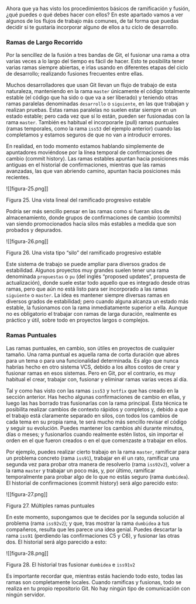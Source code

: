 Ahora que ya has visto los procedimientos básicos de ramificación y fusión, ¿qué puedes o qué debes hacer con ellos? En este apartado vamos a ver algunos de los flujos de trabajo más comunes, de tal forma que puedas decidir si te gustaría incorporar alguno de ellos a tu ciclo de desarrollo.

### Ramas de Largo Recorrido

Por la sencillez de la fusión a tres bandas de Git, el fusionar una rama a otra varias veces a lo largo del tiempo es fácil de hacer. Esto te posibilita tener varias ramas siempre abiertas, e irlas usando en diferentes etapas del ciclo de desarrollo; realizando fusiones frecuentes entre ellas.

Muchos desarrolladores que usan Git llevan un flujo de trabajo de esta naturaleza, manteniendo en la rama `master` únicamente el código totalmente estable (el código que ha sido o que va a ser liberado) y teniendo otras ramas paralelas denominadas `desarrollo` o `siguiente`, en las que trabajan y realizan pruebas. Estas ramas paralelas no suelen estar siempre en un estado estable; pero cada vez que sí lo están, pueden ser fusionadas con la rama `master`. También es habitual el incorporarle (pull) ramas puntuales (ramas temporales, como la rama `iss53` del ejemplo anterior) cuando las completamos y estamos seguros de que no van a introducir errores.

En realidad, en todo momento estamos hablando simplemente de apuntadores moviéndose por la línea temporal de confirmaciones de cambio (commit history). Las ramas estables apuntan hacia posiciones más antiguas en el historial de confirmaciones, mientras que las ramas avanzadas, las que van abriendo camino, apuntan hacia posiciones más recientes.

![[figura-25.png]]

Figura 25. Una vista lineal del ramificado progresivo estable

Podría ser más sencillo pensar en las ramas como si fueran silos de almacenamiento, donde grupos de confirmaciones de cambio (commits) van siendo promocionados hacia silos más estables a medida que son probados y depurados.

![[figura-26.png]]

Figura 26. Una vista tipo “silo” del ramificado progresivo estable

Este sistema de trabajo se puede ampliar para diversos grados de estabilidad. Algunos proyectos muy grandes suelen tener una rama denominada `propuestas` o `pu` (del inglés “proposed updates”, propuesta de actualización), donde suele estar todo aquello que es integrado desde otras ramas, pero que aún no está listo para ser incorporado a las ramas `siguiente` o `master`. La idea es mantener siempre diversas ramas en diversos grados de estabilidad; pero cuando alguna alcanza un estado más estable, la fusionamos con la rama inmediatamente superior a ella. Aunque no es obligatorio el trabajar con ramas de larga duración, realmente es práctico y útil, sobre todo en proyectos largos o complejos.

### Ramas Puntuales

Las ramas puntuales, en cambio, son útiles en proyectos de cualquier tamaño. Una rama puntual es aquella rama de corta duración que abres para un tema o para una funcionalidad determinada. Es algo que nunca habrías hecho en otro sistema VCS, debido a los altos costos de crear y fusionar ramas en esos sistemas. Pero en Git, por el contrario, es muy habitual el crear, trabajar con, fusionar y eliminar ramas varias veces al día.

Tal y como has visto con las ramas `iss53` y `hotfix` que has creado en la sección anterior. Has hecho algunas confirmaciones de cambio en ellas, y luego las has borrado tras fusionarlas con la rama principal. Esta técnica te posibilita realizar cambios de contexto rápidos y completos y, debido a que el trabajo está claramente separado en silos, con todos los cambios de cada tema en su propia rama, te será mucho más sencillo revisar el código y seguir su evolución. Puedes mantener los cambios ahí durante minutos, días o meses; y fusionarlos cuando realmente estén listos, sin importar el orden en el que fueron creados o en el que comenzaste a trabajar en ellos.

Por ejemplo, puedes realizar cierto trabajo en la rama `master`, ramificar para un problema concreto (rama `iss91`), trabajar en él un rato, ramificar una segunda vez para probar otra manera de resolverlo (rama `iss92v2`), volver a la rama `master` y trabajar un poco más, y, por último, ramificar temporalmente para probar algo de lo que no estás seguro (rama `dumbidea`). El historial de confirmaciones (commit history) será algo parecido esto:

![[figura-27.png]]

Figura 27. Múltiples ramas puntuales

En este momento, supongamos que te decides por la segunda solución al problema (rama `iss92v2`); y que, tras mostrar la rama `dumbidea` a tus compañeros, resulta que les parece una idea genial. Puedes descartar la rama `iss91` (perdiendo las confirmaciones C5 y C6), y fusionar las otras dos. El historial será algo parecido a esto:

![[figura-28.png]]

Figura 28. El historial tras fusionar `dumbidea` e `iss91v2`

Es importante recordar que, mientras estás haciendo todo esto, todas las ramas son completamente locales. Cuando ramificas y fusionas, todo se realiza en tu propio repositorio Git. No hay ningún tipo de comunicación con ningún servidor.